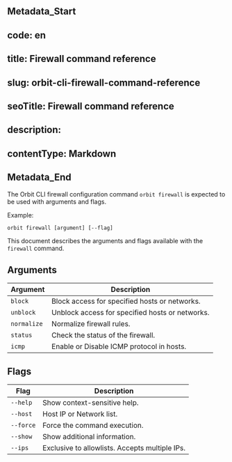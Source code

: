 ## Metadata_Start 
## code: en
## title: Firewall command reference 
## slug: orbit-cli-firewall-command-reference 
## seoTitle: Firewall command reference 
## description:  
## contentType: Markdown 
## Metadata_End
The Orbit CLI firewall configuration command `orbit firewall` is expected to be used with arguments and flags. 

Example:

```shell
orbit firewall [argument] [--flag]
```

This document describes the arguments and flags available with the `firewall` command.

## Arguments

| Argument      | Description                                      |
|---------------|--------------------------------------------------|
| `block`       | Block access for specified hosts or networks.    |
| `unblock`     | Unblock access for specified hosts or networks.  |
| `normalize`   | Normalize firewall rules.                        |
| `status`      | Check the status of the firewall.                |
| `icmp`        | Enable or Disable ICMP protocol in hosts.        | 

## Flags

| Flag              | Description                                       |
|-------------------|---------------------------------------------------|
| `--help`          | Show context-sensitive help.                      |
| `--host`          | Host IP or Network list.                          |
| `--force`         | Force the command execution.                      |
| `--show`          | Show additional information.                      |
| `--ips`           | Exclusive to allowlists. Accepts multiple IPs.    |
